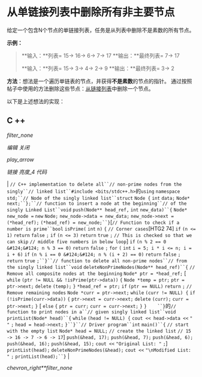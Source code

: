 # 从单链接列表中删除所有非主要节点

给定一个包含N个节点的单链接列表，任务是从列表中删除不是素数的所有节点。

**示例：**

> **输入：**列表= 15-> 16-> 6-> 7-> 17
> **输出：**最终列表= 7-> 17
> 
> **输入：**列表= 15-> 3-> 4-> 2-> 9
> **输出：**最终列表= 3-> 2

**方法**：想法是一个遍历单链表的节点，并获得**不是素数**的节点的指针。 通过按照帖子中使用的方法删除这些节点：[从链接列表](https://www.geeksforgeeks.org/linked-list-set-3-deleting-node/)中删除一个节点。

以下是上述想法的实现：

## C ++

*filter_none*

*编辑*
*关闭*

*play_arrow*

*链接*
*亮度_4*
*代码*

| `// C++ implementation to delete all``// non-prime nodes from the singly``// linked list``#include <bits/stdc++.h>`的`using` `namespace` `std;``// Node of the singly linked list``struct` `Node {` `int` `data;` `Node* next;``};``// function to insert a node at the beginning``// of the singly Linked List``void` `push(Node** head_ref,` `int` `new_data)``{` `Node* new_node =` `new` `Node;` `new_node->data = new_data;` `new_node->next = (*head_ref);` `(*head_ref) = new_node;``}`[`// Function to check if a number is prime``bool` `isPrime(` `int` `n)`​​ `{` `// Corner cases`[HTG2 74]  `if` `(n <= 1)` `return` `false` `;` `if` `(n <= 3)` `return` `true` `;` `// This is checked so that we can skip` `// middle five numbers in below loop`]  `if` `(n % 2 == 0 &#124;&#124; n % 3 == 0)` `return` `false` `;` `for` `(` `int` `i = 5; i * i <= n; i = i + 6)` `if` `(n % i == 0 &#124;&#124; n % (i + 2) == 0)` `return` `false` `;` `return` `true` `;``}``// function to delete all non-prime nodes``// from the singly linked list``void` `deleteNonPrimeNodes(Node** head_ref)``{` `// Remove all composite nodes at the beginning` `Node* ptr = *head_ref;` [ `while` `(ptr != NULL && !isPrime(ptr->data))` `{` `Node *temp = ptr;` `ptr = ptr->next;` `delete` `(temp);` `}` `*head_ref = ptr;` `if` `(ptr == NULL)` `return` `;` `// Remove remaining nodes` `Node *curr = ptr->next;` `while` `(curr != NULL) {` `if` `(!isPrime(curr->data))` `{` `ptr->next = curr->next;` `delete` `(curr);` `curr = ptr->next;` `}` [ `else` `{` `ptr = curr;` `curr = curr->next;` `}` `}    ``}`的`// function to print nodes in a``// given singly linked list``void` `printList(Node* head)``{` `while` `(head != NULL) {` `cout << head->data <<` `" "` `;` `head = head->next;` `}``}``// Driver program``int` `main()``{` `// start with the empty list` `Node* head = NULL;` `// create the linked list` `// 15 -> 16 -> 7 -> 6 -> 17`] `push(&head, 17);` `push(&head, 7);` `push(&head, 6);` `push(&head, 16);` `push(&head, 15);` `cout <<` `"Original List: "` `;`]  `printList(head);` `deleteNonPrimeNodes(&head);` `cout <<` `"\nModified List: "` `;` `printList(head);``}` |

*chevron_right**filter_none*